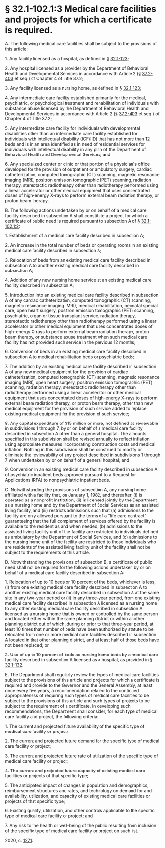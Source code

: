 # § 32.1-102.1:3 Medical care facilities and projects for which a certificate is required.

<p>A. The following medical care facilities shall be subject to the provisions of this article:</p><p>1. Any facility licensed as a hospital, as defined in § <a href='/vacode/32.1-123/'>32.1-123</a>;</p><p>2. Any hospital licensed as a provider by the Department of Behavioral Health and Developmental Services in accordance with Article 2 (§ <a href='/vacode/37.2-403/'>37.2-403</a> et seq.) of Chapter 4 of Title 37.2;</p><p>3. Any facility licensed as a nursing home, as defined in § <a href='/vacode/32.1-123/'>32.1-123</a>;</p><p>4. Any intermediate care facility established primarily for the medical, psychiatric, or psychological treatment and rehabilitation of individuals with substance abuse licensed by the Department of Behavioral Health and Developmental Services in accordance with Article 2 (§ <a href='/vacode/37.2-403/'>37.2-403</a> et seq.) of Chapter 4 of Title 37.2;</p><p>5. Any intermediate care facility for individuals with developmental disabilities other than an intermediate care facility established for individuals with intellectual disability (ICF/IID) that has not more than 12 beds and is in an area identified as in need of residential services for individuals with intellectual disability in any plan of the Department of Behavioral Health and Developmental Services; and</p><p>6. Any specialized center or clinic or that portion of a physician's office developed for the provision of outpatient or ambulatory surgery, cardiac catheterization, computed tomographic (CT) scanning, magnetic resonance imaging (MRI), positron emission tomographic (PET) scanning, radiation therapy, stereotactic radiotherapy other than radiotherapy performed using a linear accelerator or other medical equipment that uses concentrated doses of high-energy X-rays to perform external beam radiation therapy, or proton beam therapy.</p><p>B. The following actions undertaken by or on behalf of a medical care facility described in subsection A shall constitute a project for which a certificate of public need is required pursuant to subsection A of § <a href='/vacode/32.1-102.1:2/'>32.1-102.1:2</a>:</p><p>1. Establishment of a medical care facility described in subsection A;</p><p>2. An increase in the total number of beds or operating rooms in an existing medical care facility described in subsection A;</p><p>3. Relocation of beds from an existing medical care facility described in subsection A to another existing medical care facility described in subsection A;</p><p>4. Addition of any new nursing home service at an existing medical care facility described in subsection A;</p><p>5. Introduction into an existing medical care facility described in subsection A of any cardiac catheterization, computed tomographic (CT) scanning, magnetic resonance imaging (MRI), medical rehabilitation, neonatal special care, open heart surgery, positron emission tomographic (PET) scanning, psychiatric, organ or tissue transplant service, radiation therapy, stereotactic radiotherapy other than radiotherapy performed using a linear accelerator or other medical equipment that uses concentrated doses of high-energy X-rays to perform external beam radiation therapy, proton beam therapy, or substance abuse treatment when such medical care facility has not provided such service in the previous 12 months;</p><p>6. Conversion of beds in an existing medical care facility described in subsection A to medical rehabilitation beds or psychiatric beds;</p><p>7. The addition by an existing medical care facility described in subsection A of any new medical equipment for the provision of cardiac catheterization, computed tomographic (CT) scanning, magnetic resonance imaging (MRI), open heart surgery, positron emission tomographic (PET) scanning, radiation therapy, stereotactic radiotherapy other than radiotherapy performed using a linear accelerator or other medical equipment that uses concentrated doses of high-energy X-rays to perform external beam radiation therapy, or proton beam therapy, other than new medical equipment for the provision of such service added to replace existing medical equipment for the provision of such service;</p><p>8. Any capital expenditure of $15 million or more, not defined as reviewable in subdivisions 1 through 7, by or on behalf of a medical care facility described in subsection A other than a general hospital. The amounts specified in this subdivision shall be revised annually to reflect inflation using appropriate measures incorporating construction costs and medical inflation. Nothing in this subdivision shall be construed to modify or eliminate the reviewability of any project described in subdivisions 1 through 7 when undertaken by or on behalf of a general hospital; and</p><p>9. Conversion in an existing medical care facility described in subsection A of psychiatric inpatient beds approved pursuant to a Request for Applications (RFA) to nonpsychiatric inpatient beds.</p><p>C. Notwithstanding the provisions of subsection A, any nursing home affiliated with a facility that, on January 1, 1982, and thereafter, (i) is operated as a nonprofit institution, (ii) is licensed jointly by the Department as a nursing home and by the Department of Social Services as an assisted living facility, and (iii) restricts admissions such that (a) admissions to the facility are only allowed pursuant to the terms of a "life care contract" guaranteeing that the full complement of services offered by the facility is available to the resident as and when needed, (b) admissions to the assisted living facility unit of the facility are restricted to individuals defined as ambulatory by the Department of Social Services, and (c) admissions to the nursing home unit of the facility are restricted to those individuals who are residents of the assisted living facility unit of the facility shall not be subject to the requirements of this article.</p><p>D. Notwithstanding the provisions of subsection B, a certificate of public need shall not be required for the following actions undertaken by or on behalf of a medical care facility described in subsection A:</p><p>1. Relocation of up to 10 beds or 10 percent of the beds, whichever is less, (i) from one existing medical care facility described in subsection A to another existing medical care facility described in subsection A at the same site in any two-year period or (ii) in any three-year period, from one existing medical care facility described in subsection A licensed as a nursing home to any other existing medical care facility described in subsection A licensed as a nursing home that is owned or controlled by the same person and located either within the same planning district or within another planning district out of which, during or prior to that three-year period, at least 10 times that number of beds have been authorized by statute to be relocated from one or more medical care facilities described in subsection A located in that other planning district, and at least half of those beds have not been replaced; or</p><p>2. Use of up to 10 percent of beds as nursing home beds by a medical care facility described in subsection A licensed as a hospital, as provided in § <a href='/vacode/32.1-132/'>32.1-132</a>.</p><p>E. The Department shall regularly review the types of medical care facilities subject to the provisions of this article and projects for which a certificate is required and provide to the Governor and the General Assembly, at least once every five years, a recommendation related to the continued appropriateness of requiring such types of medical care facilities to be subject to the provisions of this article and such types of projects to be subject to the requirement of a certificate. In developing such recommendations, the Department shall consider, for each type of medical care facility and project, the following criteria:</p><p>1. The current and projected future availability of the specific type of medical care facility or project;</p><p>2. The current and projected future demand for the specific type of medical care facility or project;</p><p>3. The current and projected future rate of utilization of the specific type of medical care facility or project;</p><p>4. The current and projected future capacity of existing medical care facilities or projects of that specific type;</p><p>5. The anticipated impact of changes in population and demographics, reimbursement structures and rates, and technology on demand for and availability, utilization, and capacity of existing medical care facilities or projects of that specific type;</p><p>6. Existing quality, utilization, and other controls applicable to the specific type of medical care facility or project; and</p><p>7. Any risk to the health or well-being of the public resulting from inclusion of the specific type of medical care facility or project on such list.</p><p>2020, c. <a href='http://lis.virginia.gov/cgi-bin/legp604.exe?201+ful+CHAP1271'>1271</a>.</p>